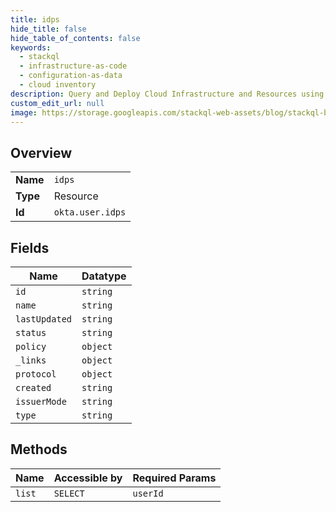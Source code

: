```yaml
---
title: idps
hide_title: false
hide_table_of_contents: false
keywords:
  - stackql
  - infrastructure-as-code
  - configuration-as-data
  - cloud inventory
description: Query and Deploy Cloud Infrastructure and Resources using SQL
custom_edit_url: null
image: https://storage.googleapis.com/stackql-web-assets/blog/stackql-blog-post-featured-image.png
---
```

  
    

## Overview
<table><tbody>
<tr><td><b>Name</b></td><td><code>idps</code></td></tr>
<tr><td><b>Type</b></td><td>Resource</td></tr>
<tr><td><b>Id</b></td><td><code>okta.user.idps</code></td></tr>
</tbody></table>

## Fields
| Name | Datatype |
| ---- | -------- |
| `id` | `string` |
| `name` | `string` |
| `lastUpdated` | `string` |
| `status` | `string` |
| `policy` | `object` |
| `_links` | `object` |
| `protocol` | `object` |
| `created` | `string` |
| `issuerMode` | `string` |
| `type` | `string` |
## Methods
| Name | Accessible by | Required Params |
| ---- | ------------- | --------------- |
| `list` | `SELECT` | `userId` |

